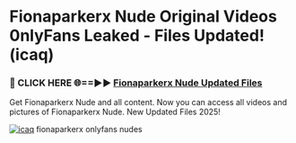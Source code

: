 # Fionaparkerx Nude Original Videos 0nlyFans Leaked - Files Updated! (icaq)

<h3>🔴 CLICK HERE 🌐==►► <a href="https://tinyurl.com/5h6xmrr3" rel="nofollow">Fionaparkerx Nude Updated Files</a></h3>

Get Fionaparkerx Nude and all content. Now you can access all videos and pictures of Fionaparkerx Nude. New Updated Files 2025!

[![icaq](https://i.imgur.com/KVD873Z.gif)](https://tinyurl.com/5h6xmrr3)
fionaparkerx onlyfans nudes